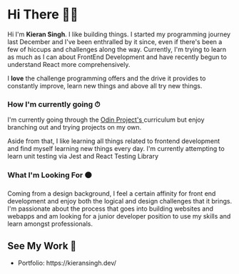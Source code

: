<h1> Hi There 👋🏽 </h1>

<p>
  Hi I'm <Strong>Kieran Singh</strong>. I like building things. I started my programming journey last December and I've been enthralled by it since, even if there's been a few of hiccups and challenges along the way. Currently, I'm trying to learn as much as I can about FrontEnd Development and have recently begun to understand React more comprehensively.
  
  I <strong>love</strong> the challenge programming offers and the drive it provides to constantly improve, learn new things and above all try new things.  
</p>

<h3> How I'm currently going ⏱ </h3>
<p> I'm currently going through the <a href="https://www.theodinproject.com/"> Odin Project's </a> curriculum but enjoy branching out and trying projects on my own.
<p> Aside from that, I like learning all things related to frontend development and find myself learning new things every day. I'm currently attempting to learn unit testing via Jest and React Testing Library </p>

<h3> What I'm Looking For 🟠 </h3>

<p> Coming from a design background, I feel a certain affinity for front end development and enjoy both the logical and design challenges that it brings. I'm passionate about the process that goes into building websites and webapps and am looking for a junior developer position to use my skills and learn amongst professionals.
</p>

<h2> See My Work 👀 </h2>
<ul>
  <li>Portfolio: https://kieransingh.dev/ </li> 
 </ul>

<!---
Kieran27/Kieran27 is a ✨ special ✨ repository because its `README.md` (this file) appears on your GitHub profile.
You can click the Preview link to take a look at your changes.
--->
